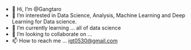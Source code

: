 - 👋 Hi, I’m @Gangtaro
- 👀 I’m interested in Data Science, Analysis, Machine Learning and Deep Learning for Data science.
- 🌱 I’m currently learning ... all of data science
- 💞️ I’m looking to collaborate on ...
- 📫 How to reach me ... igt0530@gmail.com 

<!---
Gangtaro/Gangtaro is a ✨ special ✨ repository because its `README.md` (this file) appears on your GitHub profile.
You can click the Preview link to take a look at your changes.
--->
